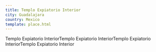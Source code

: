 ```yaml
---
title: Templo Expiatorio Interior
city: Guadalajara
country: Mexico
template: place.html
---
```


Templo Expiatorio InteriorTemplo Expiatorio InteriorTemplo Expiatorio InteriorTemplo Expiatorio Interior
